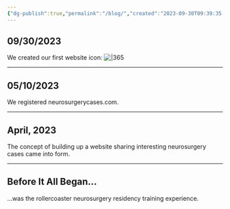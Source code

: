 ```yaml
---
{"dg-publish":true,"permalink":"/blog/","created":"2023-09-30T09:39:35.934-07:00","updated":"2023-10-02T20:51:49.873-07:00"}
---
```



## 09/30/2023

We created our first website icon:
![|365](https://i.imgur.com/JrGHyGc.jpg)

---

## 05/10/2023

We registered neurosurgerycases.com.

---

## April, 2023

The concept of building up a website sharing interesting neurosurgery cases came into form. 

---

## Before It All Began...

...was the rollercoaster neurosurgery residency training experience.
